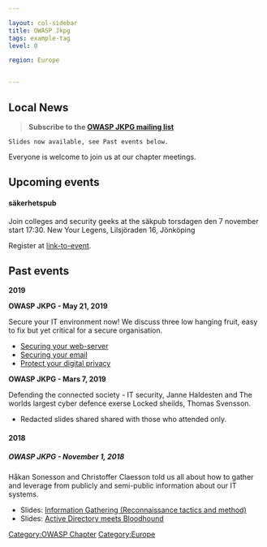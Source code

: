 ```yaml
---

layout: col-sidebar
title: OWASP Jkpg
tags: example-tag
level: 0

region: Europe


---
```

## Local News

> **Subscribe to the [OWASP JKPG mailing
> list](https://groups.google.com/a/owasp.org/forum/#!forum/jonkoping-chapter)**

`Slides now available, see Past events below. `

Everyone is welcome to join us at our chapter meetings.

## Upcoming events

#### säkerhetspub

Join colleges and security geeks at the säkpub torsdagen den 7 november
start 17:30. New Your Legens, Lilsjöraden 16, Jönköping

Register at
[link-to-event](https://www.eventbrite.com/e/sakerhetspub-tickets-78450303971?aff=ebdssbdestsearch).

## Past events

**2019**

**OWASP JKPG - May 21, 2019**

Secure your IT environment now\! We discuss three low hanging fruit,
easy to fix but yet critical for a secure organisation.

  - [Securing your
    web-server](https://github.com/owaspjkpg/public/blob/master/Mars%2021%2C%202019/Secure%20your%20web%20services.pdf)
  - [Securing your
    email](https://github.com/owaspjkpg/public/blob/master/Mars%2021%2C%202019/Secure%20your%20email.pdf)
  - [Protect your digital
    privacy](https://github.com/owaspjkpg/public/blob/master/Mars%2021%2C%202019/Digital%20Privacy.pdf)

**OWASP JKPG - Mars 7, 2019**

Defending the connected society - IT security, Janne Haldesten and The
worlds largest cyber defence exerse Locked sheilds, Thomas Svensson.

  - Redacted slides shared shared with those who attended only.

#### 2018

##### OWASP JKPG - November 1, 2018

Håkan Sonesson and Christoffer Claesson told us all about how to gather
and leverage from publicly and semi-public information about our IT
systems.

  - Slides: [Information Gathering (Reconnaissance tactics and
    method)](https://github.com/owaspjkpg/public/blob/master/November%201%20-2018/Information%20Gathering%20\(OWASP\)%20-%20November.pdf)
  - Slides: [Active Directory meets
    Bloodhound](https://raw.githubusercontent.com/owaspjkpg/public/master/November%201%20-2018/Bloodhound%20meets%20ActiveDirectory.pptx)

[Category:OWASP Chapter](Category:OWASP_Chapter "wikilink")
[Category:Europe](Category:Europe "wikilink")

